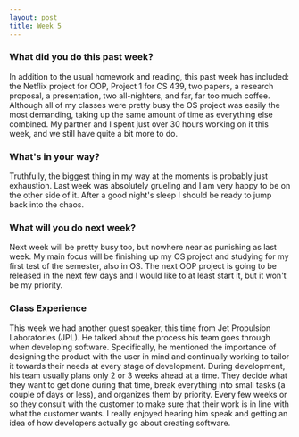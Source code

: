 ```yaml
---
layout: post
title: Week 5
---
```


### What did you do this past week?
In addition to the usual homework and reading, this past week has included: the Netflix project for OOP, Project 1 for CS 439, two papers, a research proposal, a presentation, two all-nighters, and far, far too much coffee. Although all of my classes were pretty busy the OS project was easily the most demanding, taking up the same amount of time as everything else combined. My partner and I spent just over 30 hours working on it this week, and we still have quite a bit more to do. 

### What's in your way?
Truthfully, the biggest thing in my way at the moments is probably just exhaustion. Last week was absolutely grueling and I am very happy to be on the other side of it. After a good night's sleep I should be ready to jump back into the chaos.

### What will you do next week?
Next week will be pretty busy too, but nowhere near as punishing as last week. My main focus will be finishing up my OS project and studying for my first test of the semester, also in OS. The next OOP project is going to be released in the next few days and I would like to at least start it, but it won't be my priority. 

### Class Experience
This week we had another guest speaker, this time from Jet Propulsion Laboratories (JPL). He talked about the process his team goes through when developing software. Specifically, he mentioned the importance of designing the product with the user in mind and continually working to tailor it towards their needs at every stage of development. During development, his team usually plans only 2 or 3 weeks ahead at a time. They decide what they want to get done during that time, break everything into small tasks (a couple of days or less), and organizes them by priority. Every few weeks or so they consult with the customer to make sure that their work is in line with what the customer wants. I really enjoyed hearing him speak and getting an idea of how developers actually go about creating software. 

